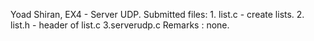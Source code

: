 Yoad Shiran,
EX4 - Server UDP.
Submitted files:
	1. list.c - create lists.
	2. list.h - header of list.c
	3.serverudp.c
Remarks : none.


